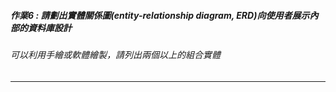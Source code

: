 ##### 作業6 : 請劃出實體關係圖(entity-relationship diagram, ERD)向使用者展示內部的資料庫設計
###### 可以利用手繪或軟體繪製，請列出兩個以上的組合實體
---
